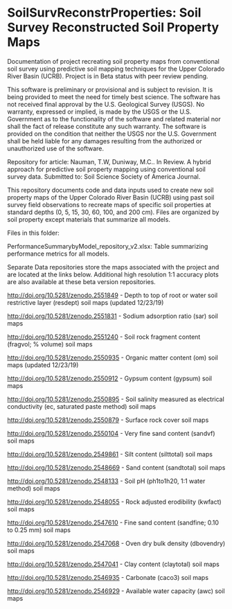 # SoilSurvReconstrProperties: Soil Survey Reconstructed Soil Property Maps
Documentation of project recreating soil property maps from conventional soil survey using predictive soil mapping techniques for the Upper Colorado River Basin (UCRB). Project is in Beta status with peer review pending.

This software is preliminary or provisional and is subject to revision. It is being provided to meet the need for timely best science. The software has not received final approval by the U.S. Geological Survey (USGS). No warranty, expressed or implied, is made by the USGS or the U.S. Government as to the functionality of the software and related material nor shall the fact of release constitute any such warranty. The software is provided on the condition that neither the USGS nor the U.S. Government shall be held liable for any damages resulting from the authorized or unauthorized use of the software.

Repository for article: Nauman, T.W, Duniway, M.C.. In Review. A hybrid approach for predictive soil property mapping using conventional soil survey data. Submitted to: Soil Science Society of America Journal.

This repository documents code and data inputs used to create new soil property maps of the Upper Colorado River Basin (UCRB) using past soil survey field observations to recreate maps of specific soil properties at standard depths (0, 5, 15, 30, 60, 100, and 200 cm). Files are organized by soil property except materials that summarize all models.

Files in this folder:

PerformanceSummarybyModel_repository_v2.xlsx: Table summarizing performance metrics for all models.

Separate Data repositories store the maps associated with the project and are located at the links below. Additional high resolution 1:1 accuracy plots are also available at these beta version repositories.

http://doi.org/10.5281/zenodo.2551849 - Depth to top of root or water soil restrictive layer (resdept) soil maps (updated 12/23/19) 

http://doi.org/10.5281/zenodo.2551831 - Sodium adsorption ratio (sar) soil maps

http://doi.org/10.5281/zenodo.2551240 - Soil rock fragment content (fragvol; % volume) soil maps

http://doi.org/10.5281/zenodo.2550935 - Organic matter content (om) soil maps (updated 12/23/19)

http://doi.org/10.5281/zenodo.2550912 - Gypsum content (gypsum) soil maps

http://doi.org/10.5281/zenodo.2550895 - Soil salinity measured as electrical conductivity (ec, saturated paste method) soil maps

http://doi.org/10.5281/zenodo.2550879 - Surface rock cover soil maps

http://doi.org/10.5281/zenodo.2550104 - Very fine sand content (sandvf) soil maps

http://doi.org/10.5281/zenodo.2549861 - Silt content (silttotal) soil maps

http://doi.org/10.5281/zenodo.2548669 - Sand content (sandtotal) soil maps

http://doi.org/10.5281/zenodo.2548133 - Soil pH (ph1to1h20, 1:1 water method) soil maps

http://doi.org/10.5281/zenodo.2548055 - Rock adjusted erodibility (kwfact) soil maps

http://doi.org/10.5281/zenodo.2547610 - Fine sand content (sandfine; 0.10 to 0.25 mm) soil maps

http://doi.org/10.5281/zenodo.2547068 - Oven dry bulk density (dbovendry) soil maps

http://doi.org/10.5281/zenodo.2547041 - Clay content (claytotal) soil maps

http://doi.org/10.5281/zenodo.2546935 - Carbonate (caco3) soil maps

http://doi.org/10.5281/zenodo.2546929 - Available water capacity (awc) soil maps
